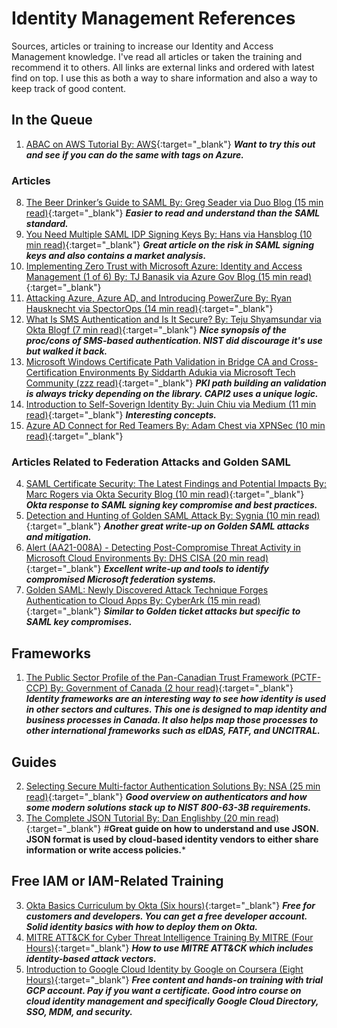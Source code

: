 # Identity Management References

Sources, articles or training to increase our Identity and Access Management knowledge. I've read all articles or taken the training and recommend it to others. All links are external links and ordered with latest find on top. I use this as both a way to share information and also a way to keep track of good content.

## In the Queue
1. [ABAC on AWS Tutorial By: AWS](https://docs.aws.amazon.com/IAM/latest/UserGuide/tutorial_attribute-based-access-control.html){:target="_blank"} ***Want to try this out and see if you can do the same with tags on Azure.***

### Articles
8. [The Beer Drinker’s Guide to SAML By: Greg Seader via Duo Blog (15 min read)](https://duo.com/blog/the-beer-drinkers-guide-to-saml){:target="_blank"} ***Easier to read and understand than the SAML standard.***
7. [You Need Multiple SAML IDP Signing Keys By: Hans via Hansblog (10 min read)](https://www.stackallocated.com/blog/2020/saml-idp-no-shared-keys/){:target="_blank"} ***Great article on the risk in SAML signing keys and also contains a market analysis.***
6. [Implementing Zero Trust with Microsoft Azure: Identity and Access Management (1 of 6) By: TJ Banasik via Azure Gov Blog (15 min read)](https://devblogs.microsoft.com/azuregov/implementing-zero-trust-with-microsoft-azure-identity-and-access-management-1-of-6/){:target="_blank"}
5. [Attacking Azure, Azure AD, and Introducing PowerZure By: Ryan Hausknecht via SpectorOps (14 min read)](https://posts.specterops.io/attacking-azure-azure-ad-and-introducing-powerzure-ca70b330511a){:target="_blank"}
4. [What Is SMS Authentication and Is It Secure? By: Teju Shyamsundar via Okta Blogf (7 min read)](https://www.okta.com/blog/2020/10/sms-authentication/){:target="_blank"} ***Nice synopsis of the proc/cons of SMS-based authentication. NIST did discourage it's use but walked it back.***
3. [Microsoft Windows Certificate Path Validation in Bridge CA and Cross-Certification Environments By Siddarth Adukia via Microsoft Tech Community (zzz read)](https://techcommunity.microsoft.com/t5/core-infrastructure-and-security/certificate-path-validation-in-bridge-ca-and-cross-certification/ba-p/1128610){:target="_blank"} ***PKI path building an validation is always tricky depending on the library. CAPI2 uses a unique logic.***
2. [Introduction to Self-Soverign Identity By: Juin Chiu via Medium (11 min read)](https://medium.com/unitychain/intro-to-ssi-7cdac15251a7){:target="_blank"} ***Interesting concepts.***
1. [Azure AD Connect for Red Teamers By: Adam Chest via XPNSec (10 min read)](https://blog.xpnsec.com/azuread-connect-for-redteam/){:target="_blank"}

### Articles Related to Federation Attacks and Golden SAML
4. [SAML Certificate Security: The Latest Findings and Potential Impacts By: Marc Rogers via Okta Security Blog (10 min read)](https://sec.okta.com/articles/2020/12/saml-certificate-security-latest-findings-and-potential-impacts){:target="_blank"} ***Okta response to SAML signing key compromise and best practices.***
3. [Detection and Hunting of Golden SAML Attack By: Sygnia (10 min read)](https://www.sygnia.co/golden-saml-advisory){:target="_blank"} ***Another great write-up on Golden SAML attacks and mitigation.***
2. [Alert (AA21-008A) - Detecting Post-Compromise Threat Activity in Microsoft Cloud Environments By: DHS CISA (20 min read)](https://us-cert.cisa.gov/ncas/alerts/aa21-008a){:target="_blank"} ***Excellent write-up and tools to identify compromised Microsoft federation systems.***
1. [Golden SAML: Newly Discovered Attack Technique Forges Authentication to Cloud Apps By: CyberArk (15 min read)](https://www.cyberark.com/resources/threat-research-blog/golden-saml-newly-discovered-attack-technique-forges-authentication-to-cloud-apps){:target="_blank"} ***Similar to Golden ticket attacks but specific to SAML key compromises.***

## Frameworks
1. [The Public Sector Profile of the Pan-Canadian Trust Framework (PCTF-CCP) By: Government of Canada (2 hour read)](https://canada-ca.github.io/PCTF-CCP/){:target="_blank"} ***Identity frameworks are an interesting way to see how identity is used in other sectors and cultures. This one is designed to map identity and business processes in Canada. It also helps map those processes to other international frameworks such as eIDAS, FATF, and UNCITRAL.***

## Guides
2. [Selecting Secure Multi-factor Authentication Solutions By: NSA (25 min read)](https://media.defense.gov/2020/Sep/22/2002502665/-1/-1/0/CSI_MULTIFACTOR_AUTHENTICATION_SOLUTIONS_UOO17091520.PDF){:target="_blank"} ***Good overview on authenticators and how some modern solutions stack up to NIST 800-63-3B requirements.***
1. [The Complete JSON Tutorial By: Dan Englishby (20 min read)](https://www.codewall.co.uk/the-complete-json-tutorial-quickly-learn-json/){:target="_blank"} #**Great guide on how to understand and use JSON. JSON format is used by cloud-based identity vendors to either share information or write access policies.***

## Free IAM or IAM-Related Training
3. [Okta Basics Curriculum by Okta (Six hours)](https://www.okta.com/training/okta-basics-curriculum-for-workforce-identity/){:target="_blank"} ***Free for customers and developers. You can get a free developer account. Solid identity basics with how to deploy them on Okta.***
2. [MITRE ATT&CK for Cyber Threat Intelligence Training By MITRE (Four Hours)](https://attack.mitre.org/resources/training/cti/){:target="_blank"} ***How to use MITRE ATT&CK which includes identity-based attack vectors.***
1. [Introduction to Google Cloud Identity by Google on Coursera (Eight Hours)](https://www.coursera.org/learn/cloud-identity){:target="_blank"} ***Free content and hands-on training with trial GCP account. Pay if you want a certificate. Good intro course on cloud identity management and specifically Google Cloud Directory, SSO, MDM, and security.***
